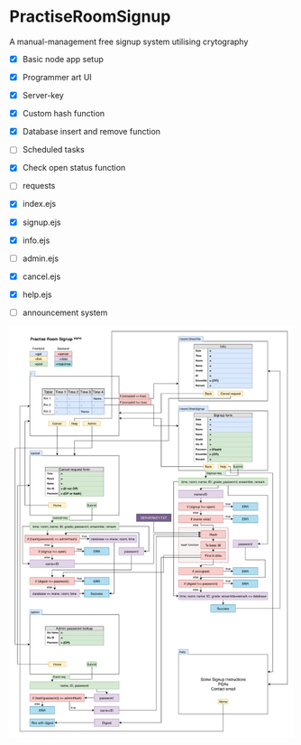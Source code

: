 # PractiseRoomSignup
A manual-management free signup system utilising crytography

- [x] Basic node app setup
- [x] Programmer art UI
- [x] Server-key
- [x] Custom hash function
- [x] Database insert and remove function
- [ ] Scheduled tasks
- [x] Check open status function
- [ ] requests
- [x] index.ejs
- [x] signup.ejs
- [x] info.ejs
- [ ] admin.ejs
- [x] cancel.ejs
- [x] help.ejs
- [ ] announcement system


![Flow](/PractiseRoomSignupAlphaFlow.png)
